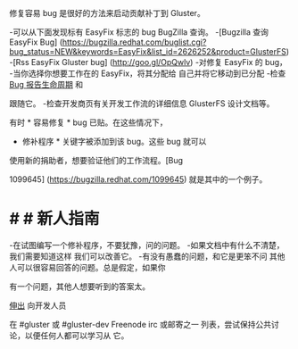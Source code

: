 修复容易 bug 是很好的方法来启动贡献补丁到
Gluster。

-可以从下面发现标有 EasyFix 标志的 bug
BugZilla 查询。
-[Bugzilla 查询 EasyFix
Bug] (https://bugzilla.redhat.com/buglist.cgi?bug_status=NEW&keywords=EasyFix&list_id=2626252&product=GlusterFS)
-[Rss EasyFix Gluster bug] (http://goo.gl/OpQwlv)
-对修复 EasyFix 的 bug，
-当你选择你想要工作在的 EasyFix，将其分配给
自己并将它移动到已分配
-检查
[Bug 报告生命周期](/Contributors-Guide/Bug-report-Life-Cycle.md) 和

跟随它。
-检查开发商页有关开发工作流的详细信息
GlusterFS 设计文档等。

有时 * 容易修复 * bug 已贴。在这些情况下，

* 修补程序 * 关键字被添加到该 bug。这些 bug 就可以

使用新的捐助者，想要验证他们的工作流程。[Bug

1099645] (https://bugzilla.redhat.com/1099645) 就是其中的一个例子。

# # # 新人指南

-在试图编写一个修补程序，不要犹豫，问的问题。
-如果文档中有什么不清楚，我们需要知道这样
我们可以改善它。
-有没有愚蠢的问题，和它是更笨不问
其他人可以很容易回答的问题。总是假定，如果你

有一个问题，其他人想要听到的答案太。

[伸出](http://gluster.org/community/index.html) 向开发人员

在 \#gluster 或 \#gluster-dev Freenode irc 或邮寄之一
列表，尝试保持公共讨论，以便任何人都可以学习从
它。

